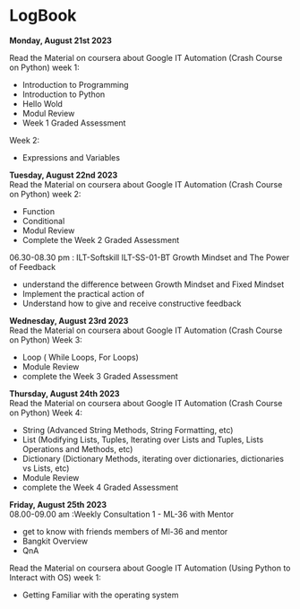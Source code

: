 # LogBook

**Monday, August 21st 2023** <br>

Read the Material on coursera about Google IT Automation
(Crash Course on Python)
week 1:
- Introduction to Programming
- Introduction to Python
- Hello Wold
- Modul Review
- Week 1 Graded Assessment

Week 2:
- Expressions and Variables


**Tuesday, August 22nd 2023** <br>
Read the Material on coursera about Google IT Automation
(Crash Course on Python)
week 2:
- Function
- Conditional
- Modul Review
- Complete the Week 2 Graded Assessment

06.30-08.30 pm : ILT-Softskill
ILT-SS-01-BT Growth Mindset and The Power of Feedback
- understand the difference between Growth Mindset and Fixed Mindset
- Implement the practical action of 
- Understand how to give and receive constructive feedback


**Wednesday, August 23rd 2023** <br>
Read the Material on coursera about Google IT Automation
(Crash Course on Python)
Week 3:
- Loop ( While Loops, For Loops)
- Module Review
- complete the Week 3 Graded Assessment

**Thursday, August 24th 2023**<br>
Read the Material on coursera about Google IT Automation
(Crash Course on Python)
Week 4:
- String (Advanced String Methods, String Formatting, etc)
- List (Modifying Lists, Tuples, Iterating over Lists and Tuples, Lists Operations and Methods, etc)
- Dictionary (Dictionary Methods, iterating over dictionaries, dictionaries vs Lists, etc)
- Module Review
- complete the Week 4 Graded Assessment

**Friday, August 25th 2023** <br>
08.00-09.00 am :Weekly Consultation 1 - ML-36 with Mentor
- get to know with friends members of Ml-36 and mentor
- Bangkit Overview
- QnA

Read the Material on coursera about Google IT Automation
(Using Python to Interact with OS) 
week 1:
- Getting Familiar with the operating system
